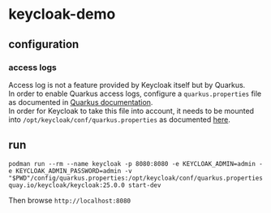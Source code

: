 # keycloak-demo
## configuration
### access logs
Access log is not a feature provided by Keycloak itself but by Quarkus.  
In order to enable Quarkus access logs, configure a `quarkus.properties` file as documented in [Quarkus documentation](https://quarkus.io/guides/http-reference#configuring-http-access-logs).  
In order for Keycloak to take this file into account, it needs to be mounted into `/opt/keycloak/conf/quarkus.properties` as documented [here](https://www.keycloak.org/server/configuration#_format_for_raw_quarkus_properties).
## run
```
podman run --rm --name keycloak -p 8080:8080 -e KEYCLOAK_ADMIN=admin -e KEYCLOAK_ADMIN_PASSWORD=admin -v "$PWD"/config/quarkus.properties:/opt/keycloak/conf/quarkus.properties quay.io/keycloak/keycloak:25.0.0 start-dev
```
Then browse `http://localhost:8080`